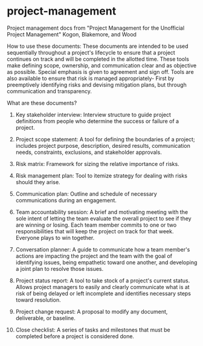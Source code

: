 # project-management
Project management docs from "Project Management for the Unofficial Project Management" Kogon, Blakemore, and Wood

How to use these documents:
These documents are intended to be used sequentially throughout a project's lifecycle to ensure that a project continues on track and will be completed in the allotted time. These tools make defining scope, ownership, and communication clear and as objective as possible. Special emphasis is given to agreement and sign off. Tools are also available to ensure that risk is managed appropriately- First by preemptively identifying risks and devising mitigation plans, but through communication and transparency.

What are these documents?

1. Key stakeholder interview: Interview structure to guide project definitions from people who determine the success or failure of a project.

2. Project scope statement: A tool for defining the boundaries of a project; includes project purpose, description, desired results, communication needs, constraints, exclusions, and stakeholder approvals.

3. Risk matrix: Framework for sizing the relative importance of risks.

4. Risk management plan: Tool to itemize strategy for dealing with risks should they arise.

5. Communication plan: Outline and schedule of necessary communications during an engagement.

6. Team accountability session: A brief and motivating meeting with the sole intent of letting the team evaluate the overall project to see if they are winning or losing. Each team member commits to one or two responsibilities that will keep the project on track for that week. Everyone plays to win together.

7. Conversation planner: A guide to communicate how a team member's actions are impacting the project and the team with the goal of identifying issues, being empathetic toward one another, and developing a joint plan to resolve those issues.

8. Project status report: A tool to take stock of a project's current status. Allows project managers to easily and clearly communicate what is at risk of being delayed or left incomplete and identifies necessary steps toward resolution.

9. Project change request: A proposal to modify any document, deliverable, or baseline.

10. Close checklist: A series of tasks and milestones that must be completed before a project is considered done.
